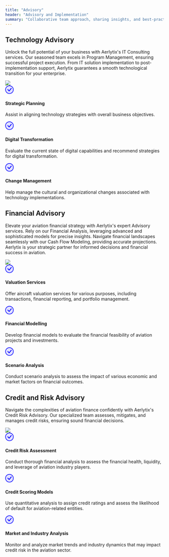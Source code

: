 ```yaml
---
title: "Advisory"
header: "Advisory and Implementation"
summary: "Collaborative team approach, sharing insights, and best-practices for Aerlytix platform and customer success"
---
```


<article class="py-5 px-5">
  <div class="container">
    <div class="row gx-lg-5" data-cues="slideInUp">
      <div class="col-md-5">
        <h2 class="fw-bold mb-5">Technology Advisory</h2>
        <p>Unlock the full potential of your business with Aerlytix's IT Consulting services. Our seasoned team excels in Program Management, ensuring successful project execution. From IT solution implementation to post-implementation support, Aerlytix guarantees a smooth technological transition for your enterprise.</p>
      </div>
      <div class="col-md-7">
        <img class="card image__feature" src="/images/services/advisory/consulting-working.jpg" />
      </div>
    </div>
  </div>

  <div class="container px-4 py-5">
    <div class="row row-cols-1 row-cols-md-12 align-items-md-center g-5 py-5">
      <div class="col">
        <div class="row row-cols-1 row-cols-sm-3 g-5" data-cues="slideInUp">
          <div class="col d-flex flex-column gap-2">
            <div class="fs-4">
              <svg width="28" height="28" viewBox="0 0 17 17" fill="none" xmlns="http://www.w3.org/2000/svg">
            <g clip-path="url(#clip0_2599_1113)">
              <circle cx="8.5" cy="8.5" r="8.5" fill="#E2E2FF" style="mix-blend-mode:darken" />
              <path
                d="M8 15C6.14348 15 4.36301 14.2625 3.05025 12.9497C1.7375 11.637 1 9.85652 1 8C1 6.14348 1.7375 4.36301 3.05025 3.05025C4.36301 1.7375 6.14348 1 8 1C9.85652 1 11.637 1.7375 12.9497 3.05025C14.2625 4.36301 15 6.14348 15 8C15 9.85652 14.2625 11.637 12.9497 12.9497C11.637 14.2625 9.85652 15 8 15ZM8 16C10.1217 16 12.1566 15.1571 13.6569 13.6569C15.1571 12.1566 16 10.1217 16 8C16 5.87827 15.1571 3.84344 13.6569 2.34315C12.1566 0.842855 10.1217 0 8 0C5.87827 0 3.84344 0.842855 2.34315 2.34315C0.842855 3.84344 0 5.87827 0 8C0 10.1217 0.842855 12.1566 2.34315 13.6569C3.84344 15.1571 5.87827 16 8 16Z"
                fill="#0000FF" />
              <path
                d="M10.9703 4.96979C10.9632 4.9767 10.9565 4.98404 10.9503 4.99179L7.47734 9.41679L5.38434 7.32279C5.24216 7.19031 5.05412 7.11819 4.85982 7.12162C4.66551 7.12505 4.48013 7.20376 4.34272 7.34117C4.2053 7.47858 4.12659 7.66397 4.12316 7.85827C4.11974 8.05257 4.19186 8.24062 4.32434 8.38279L6.97034 11.0298C7.04162 11.1009 7.1265 11.157 7.21992 11.1946C7.31334 11.2323 7.41339 11.2507 7.51408 11.2488C7.61478 11.247 7.71407 11.2249 7.80604 11.1838C7.898 11.1427 7.98074 11.0835 8.04934 11.0098L12.0413 6.01979C12.1773 5.87712 12.2516 5.68669 12.2482 5.48966C12.2449 5.29263 12.1641 5.10484 12.0234 4.96689C11.8827 4.82893 11.6933 4.7519 11.4963 4.75244C11.2992 4.75299 11.1103 4.83106 10.9703 4.96979Z"
                fill="#0000FF" />
            </g>
            <defs>
              <clipPath id="clip0_2599_1113">
                <rect width="17" height="17" fill="white" />
              </clipPath>
            </defs>
          </svg>
            </div>
            <h4>Strategic Planning</h4>
            <p>Assist in aligning technology strategies with overall business objectives.</p>
          </div>
          <div class="col d-flex flex-column gap-2">
            <div class="fs-4">
              <svg width="28" height="28" viewBox="0 0 17 17" fill="none" xmlns="http://www.w3.org/2000/svg">
            <g clip-path="url(#clip0_2599_1113)">
              <circle cx="8.5" cy="8.5" r="8.5" fill="#E2E2FF" style="mix-blend-mode:darken" />
              <path
                d="M8 15C6.14348 15 4.36301 14.2625 3.05025 12.9497C1.7375 11.637 1 9.85652 1 8C1 6.14348 1.7375 4.36301 3.05025 3.05025C4.36301 1.7375 6.14348 1 8 1C9.85652 1 11.637 1.7375 12.9497 3.05025C14.2625 4.36301 15 6.14348 15 8C15 9.85652 14.2625 11.637 12.9497 12.9497C11.637 14.2625 9.85652 15 8 15ZM8 16C10.1217 16 12.1566 15.1571 13.6569 13.6569C15.1571 12.1566 16 10.1217 16 8C16 5.87827 15.1571 3.84344 13.6569 2.34315C12.1566 0.842855 10.1217 0 8 0C5.87827 0 3.84344 0.842855 2.34315 2.34315C0.842855 3.84344 0 5.87827 0 8C0 10.1217 0.842855 12.1566 2.34315 13.6569C3.84344 15.1571 5.87827 16 8 16Z"
                fill="#0000FF" />
              <path
                d="M10.9703 4.96979C10.9632 4.9767 10.9565 4.98404 10.9503 4.99179L7.47734 9.41679L5.38434 7.32279C5.24216 7.19031 5.05412 7.11819 4.85982 7.12162C4.66551 7.12505 4.48013 7.20376 4.34272 7.34117C4.2053 7.47858 4.12659 7.66397 4.12316 7.85827C4.11974 8.05257 4.19186 8.24062 4.32434 8.38279L6.97034 11.0298C7.04162 11.1009 7.1265 11.157 7.21992 11.1946C7.31334 11.2323 7.41339 11.2507 7.51408 11.2488C7.61478 11.247 7.71407 11.2249 7.80604 11.1838C7.898 11.1427 7.98074 11.0835 8.04934 11.0098L12.0413 6.01979C12.1773 5.87712 12.2516 5.68669 12.2482 5.48966C12.2449 5.29263 12.1641 5.10484 12.0234 4.96689C11.8827 4.82893 11.6933 4.7519 11.4963 4.75244C11.2992 4.75299 11.1103 4.83106 10.9703 4.96979Z"
                fill="#0000FF" />
            </g>
            <defs>
              <clipPath id="clip0_2599_1113">
                <rect width="17" height="17" fill="white" />
              </clipPath>
            </defs>
          </svg>
            </div>
            <h4>Digital Transformation</h4>
            <p>Evaluate the current state of digital capabilities and recommend strategies for digital transformation.</p>
          </div>
          <div class="col d-flex flex-column gap-2">
            <div class="fs-4">
              <svg width="28" height="28" viewBox="0 0 17 17" fill="none" xmlns="http://www.w3.org/2000/svg">
            <g clip-path="url(#clip0_2599_1113)">
              <circle cx="8.5" cy="8.5" r="8.5" fill="#E2E2FF" style="mix-blend-mode:darken" />
              <path
                d="M8 15C6.14348 15 4.36301 14.2625 3.05025 12.9497C1.7375 11.637 1 9.85652 1 8C1 6.14348 1.7375 4.36301 3.05025 3.05025C4.36301 1.7375 6.14348 1 8 1C9.85652 1 11.637 1.7375 12.9497 3.05025C14.2625 4.36301 15 6.14348 15 8C15 9.85652 14.2625 11.637 12.9497 12.9497C11.637 14.2625 9.85652 15 8 15ZM8 16C10.1217 16 12.1566 15.1571 13.6569 13.6569C15.1571 12.1566 16 10.1217 16 8C16 5.87827 15.1571 3.84344 13.6569 2.34315C12.1566 0.842855 10.1217 0 8 0C5.87827 0 3.84344 0.842855 2.34315 2.34315C0.842855 3.84344 0 5.87827 0 8C0 10.1217 0.842855 12.1566 2.34315 13.6569C3.84344 15.1571 5.87827 16 8 16Z"
                fill="#0000FF" />
              <path
                d="M10.9703 4.96979C10.9632 4.9767 10.9565 4.98404 10.9503 4.99179L7.47734 9.41679L5.38434 7.32279C5.24216 7.19031 5.05412 7.11819 4.85982 7.12162C4.66551 7.12505 4.48013 7.20376 4.34272 7.34117C4.2053 7.47858 4.12659 7.66397 4.12316 7.85827C4.11974 8.05257 4.19186 8.24062 4.32434 8.38279L6.97034 11.0298C7.04162 11.1009 7.1265 11.157 7.21992 11.1946C7.31334 11.2323 7.41339 11.2507 7.51408 11.2488C7.61478 11.247 7.71407 11.2249 7.80604 11.1838C7.898 11.1427 7.98074 11.0835 8.04934 11.0098L12.0413 6.01979C12.1773 5.87712 12.2516 5.68669 12.2482 5.48966C12.2449 5.29263 12.1641 5.10484 12.0234 4.96689C11.8827 4.82893 11.6933 4.7519 11.4963 4.75244C11.2992 4.75299 11.1103 4.83106 10.9703 4.96979Z"
                fill="#0000FF" />
            </g>
            <defs>
              <clipPath id="clip0_2599_1113">
                <rect width="17" height="17" fill="white" />
              </clipPath>
            </defs>
          </svg>
            </div>
            <h4>Change Management</h4>
            <p>Help manage the cultural and organizational changes associated with technology implementations.</p>
          </div>
        </div>
      </div>
    </div>
  </div>
</article>

<article class="section__product section__spacing-3">
  
  <div class="container">
    <div class="row gx-lg-5" data-cues="slideInUp">
      <div class="col-md-5">
        <h2 class="fw-bold mb-5">Financial Advisory</h2>
        <p>Elevate your aviation financial strategy with Aerlytix's expert Advisory services. Rely on our Financial Analysis, leveraging advanced and sophisticated models for precise insights. Navigate financial landscapes seamlessly with our Cash Flow Modeling, providing accurate projections. Aerlytix is your strategic partner for informed decisions and financial success in aviation.</p>
      </div>
      <div class="col-md-7">
        <img class="card image__feature" src="/images/services/advisory/team-planning.jpg" />
      </div>
    </div>
  </div>

  <div class="container px-4 py-5">
    <div class="row row-cols-1 row-cols-md-12 align-items-md-center g-5 py-5">
      <div class="col">
        <div class="row row-cols-1 row-cols-sm-3 g-5" data-cues="slideInUp">
          <div class="col d-flex flex-column gap-2">
            <div class="fs-4">
              <svg width="28" height="28" viewBox="0 0 17 17" fill="none" xmlns="http://www.w3.org/2000/svg">
            <g clip-path="url(#clip0_2599_1113)">
              <circle cx="8.5" cy="8.5" r="8.5" fill="#E2E2FF" style="mix-blend-mode:darken" />
              <path
                d="M8 15C6.14348 15 4.36301 14.2625 3.05025 12.9497C1.7375 11.637 1 9.85652 1 8C1 6.14348 1.7375 4.36301 3.05025 3.05025C4.36301 1.7375 6.14348 1 8 1C9.85652 1 11.637 1.7375 12.9497 3.05025C14.2625 4.36301 15 6.14348 15 8C15 9.85652 14.2625 11.637 12.9497 12.9497C11.637 14.2625 9.85652 15 8 15ZM8 16C10.1217 16 12.1566 15.1571 13.6569 13.6569C15.1571 12.1566 16 10.1217 16 8C16 5.87827 15.1571 3.84344 13.6569 2.34315C12.1566 0.842855 10.1217 0 8 0C5.87827 0 3.84344 0.842855 2.34315 2.34315C0.842855 3.84344 0 5.87827 0 8C0 10.1217 0.842855 12.1566 2.34315 13.6569C3.84344 15.1571 5.87827 16 8 16Z"
                fill="#0000FF" />
              <path
                d="M10.9703 4.96979C10.9632 4.9767 10.9565 4.98404 10.9503 4.99179L7.47734 9.41679L5.38434 7.32279C5.24216 7.19031 5.05412 7.11819 4.85982 7.12162C4.66551 7.12505 4.48013 7.20376 4.34272 7.34117C4.2053 7.47858 4.12659 7.66397 4.12316 7.85827C4.11974 8.05257 4.19186 8.24062 4.32434 8.38279L6.97034 11.0298C7.04162 11.1009 7.1265 11.157 7.21992 11.1946C7.31334 11.2323 7.41339 11.2507 7.51408 11.2488C7.61478 11.247 7.71407 11.2249 7.80604 11.1838C7.898 11.1427 7.98074 11.0835 8.04934 11.0098L12.0413 6.01979C12.1773 5.87712 12.2516 5.68669 12.2482 5.48966C12.2449 5.29263 12.1641 5.10484 12.0234 4.96689C11.8827 4.82893 11.6933 4.7519 11.4963 4.75244C11.2992 4.75299 11.1103 4.83106 10.9703 4.96979Z"
                fill="#0000FF" />
            </g>
            <defs>
              <clipPath id="clip0_2599_1113">
                <rect width="17" height="17" fill="white" />
              </clipPath>
            </defs>
          </svg>
            </div>
            <h4>Valuation Services</h4>
            <p>Offer aircraft valuation services for various purposes, including transactions, financial reporting, and portfolio management.</p>
          </div>
          <div class="col d-flex flex-column gap-2">
            <div class="fs-4">
              <svg width="28" height="28" viewBox="0 0 17 17" fill="none" xmlns="http://www.w3.org/2000/svg">
            <g clip-path="url(#clip0_2599_1113)">
              <circle cx="8.5" cy="8.5" r="8.5" fill="#E2E2FF" style="mix-blend-mode:darken" />
              <path
                d="M8 15C6.14348 15 4.36301 14.2625 3.05025 12.9497C1.7375 11.637 1 9.85652 1 8C1 6.14348 1.7375 4.36301 3.05025 3.05025C4.36301 1.7375 6.14348 1 8 1C9.85652 1 11.637 1.7375 12.9497 3.05025C14.2625 4.36301 15 6.14348 15 8C15 9.85652 14.2625 11.637 12.9497 12.9497C11.637 14.2625 9.85652 15 8 15ZM8 16C10.1217 16 12.1566 15.1571 13.6569 13.6569C15.1571 12.1566 16 10.1217 16 8C16 5.87827 15.1571 3.84344 13.6569 2.34315C12.1566 0.842855 10.1217 0 8 0C5.87827 0 3.84344 0.842855 2.34315 2.34315C0.842855 3.84344 0 5.87827 0 8C0 10.1217 0.842855 12.1566 2.34315 13.6569C3.84344 15.1571 5.87827 16 8 16Z"
                fill="#0000FF" />
              <path
                d="M10.9703 4.96979C10.9632 4.9767 10.9565 4.98404 10.9503 4.99179L7.47734 9.41679L5.38434 7.32279C5.24216 7.19031 5.05412 7.11819 4.85982 7.12162C4.66551 7.12505 4.48013 7.20376 4.34272 7.34117C4.2053 7.47858 4.12659 7.66397 4.12316 7.85827C4.11974 8.05257 4.19186 8.24062 4.32434 8.38279L6.97034 11.0298C7.04162 11.1009 7.1265 11.157 7.21992 11.1946C7.31334 11.2323 7.41339 11.2507 7.51408 11.2488C7.61478 11.247 7.71407 11.2249 7.80604 11.1838C7.898 11.1427 7.98074 11.0835 8.04934 11.0098L12.0413 6.01979C12.1773 5.87712 12.2516 5.68669 12.2482 5.48966C12.2449 5.29263 12.1641 5.10484 12.0234 4.96689C11.8827 4.82893 11.6933 4.7519 11.4963 4.75244C11.2992 4.75299 11.1103 4.83106 10.9703 4.96979Z"
                fill="#0000FF" />
            </g>
            <defs>
              <clipPath id="clip0_2599_1113">
                <rect width="17" height="17" fill="white" />
              </clipPath>
            </defs>
          </svg>
            </div>
            <h4>Financial Modelling</h4>
            <p>Develop financial models to evaluate the financial feasibility of aviation projects and investments.</p>
          </div>
          <div class="col d-flex flex-column gap-2">
            <div class="fs-4">
              <svg width="28" height="28" viewBox="0 0 17 17" fill="none" xmlns="http://www.w3.org/2000/svg">
            <g clip-path="url(#clip0_2599_1113)">
              <circle cx="8.5" cy="8.5" r="8.5" fill="#E2E2FF" style="mix-blend-mode:darken" />
              <path
                d="M8 15C6.14348 15 4.36301 14.2625 3.05025 12.9497C1.7375 11.637 1 9.85652 1 8C1 6.14348 1.7375 4.36301 3.05025 3.05025C4.36301 1.7375 6.14348 1 8 1C9.85652 1 11.637 1.7375 12.9497 3.05025C14.2625 4.36301 15 6.14348 15 8C15 9.85652 14.2625 11.637 12.9497 12.9497C11.637 14.2625 9.85652 15 8 15ZM8 16C10.1217 16 12.1566 15.1571 13.6569 13.6569C15.1571 12.1566 16 10.1217 16 8C16 5.87827 15.1571 3.84344 13.6569 2.34315C12.1566 0.842855 10.1217 0 8 0C5.87827 0 3.84344 0.842855 2.34315 2.34315C0.842855 3.84344 0 5.87827 0 8C0 10.1217 0.842855 12.1566 2.34315 13.6569C3.84344 15.1571 5.87827 16 8 16Z"
                fill="#0000FF" />
              <path
                d="M10.9703 4.96979C10.9632 4.9767 10.9565 4.98404 10.9503 4.99179L7.47734 9.41679L5.38434 7.32279C5.24216 7.19031 5.05412 7.11819 4.85982 7.12162C4.66551 7.12505 4.48013 7.20376 4.34272 7.34117C4.2053 7.47858 4.12659 7.66397 4.12316 7.85827C4.11974 8.05257 4.19186 8.24062 4.32434 8.38279L6.97034 11.0298C7.04162 11.1009 7.1265 11.157 7.21992 11.1946C7.31334 11.2323 7.41339 11.2507 7.51408 11.2488C7.61478 11.247 7.71407 11.2249 7.80604 11.1838C7.898 11.1427 7.98074 11.0835 8.04934 11.0098L12.0413 6.01979C12.1773 5.87712 12.2516 5.68669 12.2482 5.48966C12.2449 5.29263 12.1641 5.10484 12.0234 4.96689C11.8827 4.82893 11.6933 4.7519 11.4963 4.75244C11.2992 4.75299 11.1103 4.83106 10.9703 4.96979Z"
                fill="#0000FF" />
            </g>
            <defs>
              <clipPath id="clip0_2599_1113">
                <rect width="17" height="17" fill="white" />
              </clipPath>
            </defs>
          </svg>
            </div>
            <h4>Scenario Analysis</h4>
            <p>Conduct scenario analysis to assess the impact of various economic and market factors on financial outcomes.</p>
          </div>
        </div>
      </div>
    </div>
  </div>
</article>


<article class="section__product section__spacing-3">
  
  <div class="container">
    <div class="row gx-lg-5" data-cues="slideInUp">
      <div class="col-md-5">
        <h2 class="fw-bold mb-5">Credit and Risk Advisory</h2>
        <p>Navigate the complexities of aviation finance confidently with Aerlytix's Credit Risk Advisory. Our specialized team assesses, mitigates, and manages credit risks, ensuring sound financial decisions.</p>
      </div>
      <div class="col-md-7">
        <img class="card image__feature" src="/images/services/advisory/team-modelling.jpg" />
      </div>
    </div>
  </div>

  <div class="container px-4 py-5">
    <div class="row row-cols-1 row-cols-md-12 align-items-md-center g-5 py-5">
      <div class="col">
        <div class="row row-cols-1 row-cols-sm-3 g-5" data-cues="slideInUp">
          <div class="col d-flex flex-column gap-2">
            <div class="fs-4">
              <svg width="28" height="28" viewBox="0 0 17 17" fill="none" xmlns="http://www.w3.org/2000/svg">
            <g clip-path="url(#clip0_2599_1113)">
              <circle cx="8.5" cy="8.5" r="8.5" fill="#E2E2FF" style="mix-blend-mode:darken" />
              <path
                d="M8 15C6.14348 15 4.36301 14.2625 3.05025 12.9497C1.7375 11.637 1 9.85652 1 8C1 6.14348 1.7375 4.36301 3.05025 3.05025C4.36301 1.7375 6.14348 1 8 1C9.85652 1 11.637 1.7375 12.9497 3.05025C14.2625 4.36301 15 6.14348 15 8C15 9.85652 14.2625 11.637 12.9497 12.9497C11.637 14.2625 9.85652 15 8 15ZM8 16C10.1217 16 12.1566 15.1571 13.6569 13.6569C15.1571 12.1566 16 10.1217 16 8C16 5.87827 15.1571 3.84344 13.6569 2.34315C12.1566 0.842855 10.1217 0 8 0C5.87827 0 3.84344 0.842855 2.34315 2.34315C0.842855 3.84344 0 5.87827 0 8C0 10.1217 0.842855 12.1566 2.34315 13.6569C3.84344 15.1571 5.87827 16 8 16Z"
                fill="#0000FF" />
              <path
                d="M10.9703 4.96979C10.9632 4.9767 10.9565 4.98404 10.9503 4.99179L7.47734 9.41679L5.38434 7.32279C5.24216 7.19031 5.05412 7.11819 4.85982 7.12162C4.66551 7.12505 4.48013 7.20376 4.34272 7.34117C4.2053 7.47858 4.12659 7.66397 4.12316 7.85827C4.11974 8.05257 4.19186 8.24062 4.32434 8.38279L6.97034 11.0298C7.04162 11.1009 7.1265 11.157 7.21992 11.1946C7.31334 11.2323 7.41339 11.2507 7.51408 11.2488C7.61478 11.247 7.71407 11.2249 7.80604 11.1838C7.898 11.1427 7.98074 11.0835 8.04934 11.0098L12.0413 6.01979C12.1773 5.87712 12.2516 5.68669 12.2482 5.48966C12.2449 5.29263 12.1641 5.10484 12.0234 4.96689C11.8827 4.82893 11.6933 4.7519 11.4963 4.75244C11.2992 4.75299 11.1103 4.83106 10.9703 4.96979Z"
                fill="#0000FF" />
            </g>
            <defs>
              <clipPath id="clip0_2599_1113">
                <rect width="17" height="17" fill="white" />
              </clipPath>
            </defs>
          </svg>
            </div>
            <h4>Credit Risk Assessment</h4>
            <p>Conduct thorough financial analysis to assess the financial health, liquidity, and leverage of aviation industry players.</p>
          </div>
          <div class="col d-flex flex-column gap-2">
            <div class="fs-4">
              <svg width="28" height="28" viewBox="0 0 17 17" fill="none" xmlns="http://www.w3.org/2000/svg">
            <g clip-path="url(#clip0_2599_1113)">
              <circle cx="8.5" cy="8.5" r="8.5" fill="#E2E2FF" style="mix-blend-mode:darken" />
              <path
                d="M8 15C6.14348 15 4.36301 14.2625 3.05025 12.9497C1.7375 11.637 1 9.85652 1 8C1 6.14348 1.7375 4.36301 3.05025 3.05025C4.36301 1.7375 6.14348 1 8 1C9.85652 1 11.637 1.7375 12.9497 3.05025C14.2625 4.36301 15 6.14348 15 8C15 9.85652 14.2625 11.637 12.9497 12.9497C11.637 14.2625 9.85652 15 8 15ZM8 16C10.1217 16 12.1566 15.1571 13.6569 13.6569C15.1571 12.1566 16 10.1217 16 8C16 5.87827 15.1571 3.84344 13.6569 2.34315C12.1566 0.842855 10.1217 0 8 0C5.87827 0 3.84344 0.842855 2.34315 2.34315C0.842855 3.84344 0 5.87827 0 8C0 10.1217 0.842855 12.1566 2.34315 13.6569C3.84344 15.1571 5.87827 16 8 16Z"
                fill="#0000FF" />
              <path
                d="M10.9703 4.96979C10.9632 4.9767 10.9565 4.98404 10.9503 4.99179L7.47734 9.41679L5.38434 7.32279C5.24216 7.19031 5.05412 7.11819 4.85982 7.12162C4.66551 7.12505 4.48013 7.20376 4.34272 7.34117C4.2053 7.47858 4.12659 7.66397 4.12316 7.85827C4.11974 8.05257 4.19186 8.24062 4.32434 8.38279L6.97034 11.0298C7.04162 11.1009 7.1265 11.157 7.21992 11.1946C7.31334 11.2323 7.41339 11.2507 7.51408 11.2488C7.61478 11.247 7.71407 11.2249 7.80604 11.1838C7.898 11.1427 7.98074 11.0835 8.04934 11.0098L12.0413 6.01979C12.1773 5.87712 12.2516 5.68669 12.2482 5.48966C12.2449 5.29263 12.1641 5.10484 12.0234 4.96689C11.8827 4.82893 11.6933 4.7519 11.4963 4.75244C11.2992 4.75299 11.1103 4.83106 10.9703 4.96979Z"
                fill="#0000FF" />
            </g>
            <defs>
              <clipPath id="clip0_2599_1113">
                <rect width="17" height="17" fill="white" />
              </clipPath>
            </defs>
          </svg>
            </div>
            <h4>Credit Scoring Models</h4>
            <p>Use quantitative analysis to assign credit ratings and assess the likelihood of default for aviation-related entities.</p>
          </div>
          <div class="col d-flex flex-column gap-2">
            <div class="fs-4">
              <svg width="28" height="28" viewBox="0 0 17 17" fill="none" xmlns="http://www.w3.org/2000/svg">
            <g clip-path="url(#clip0_2599_1113)">
              <circle cx="8.5" cy="8.5" r="8.5" fill="#E2E2FF" style="mix-blend-mode:darken" />
              <path
                d="M8 15C6.14348 15 4.36301 14.2625 3.05025 12.9497C1.7375 11.637 1 9.85652 1 8C1 6.14348 1.7375 4.36301 3.05025 3.05025C4.36301 1.7375 6.14348 1 8 1C9.85652 1 11.637 1.7375 12.9497 3.05025C14.2625 4.36301 15 6.14348 15 8C15 9.85652 14.2625 11.637 12.9497 12.9497C11.637 14.2625 9.85652 15 8 15ZM8 16C10.1217 16 12.1566 15.1571 13.6569 13.6569C15.1571 12.1566 16 10.1217 16 8C16 5.87827 15.1571 3.84344 13.6569 2.34315C12.1566 0.842855 10.1217 0 8 0C5.87827 0 3.84344 0.842855 2.34315 2.34315C0.842855 3.84344 0 5.87827 0 8C0 10.1217 0.842855 12.1566 2.34315 13.6569C3.84344 15.1571 5.87827 16 8 16Z"
                fill="#0000FF" />
              <path
                d="M10.9703 4.96979C10.9632 4.9767 10.9565 4.98404 10.9503 4.99179L7.47734 9.41679L5.38434 7.32279C5.24216 7.19031 5.05412 7.11819 4.85982 7.12162C4.66551 7.12505 4.48013 7.20376 4.34272 7.34117C4.2053 7.47858 4.12659 7.66397 4.12316 7.85827C4.11974 8.05257 4.19186 8.24062 4.32434 8.38279L6.97034 11.0298C7.04162 11.1009 7.1265 11.157 7.21992 11.1946C7.31334 11.2323 7.41339 11.2507 7.51408 11.2488C7.61478 11.247 7.71407 11.2249 7.80604 11.1838C7.898 11.1427 7.98074 11.0835 8.04934 11.0098L12.0413 6.01979C12.1773 5.87712 12.2516 5.68669 12.2482 5.48966C12.2449 5.29263 12.1641 5.10484 12.0234 4.96689C11.8827 4.82893 11.6933 4.7519 11.4963 4.75244C11.2992 4.75299 11.1103 4.83106 10.9703 4.96979Z"
                fill="#0000FF" />
            </g>
            <defs>
              <clipPath id="clip0_2599_1113">
                <rect width="17" height="17" fill="white" />
              </clipPath>
            </defs>
          </svg>
            </div>
            <h4>Market and Industry Analysis</h4>
            <p>Monitor and analyze market trends and industry dynamics that may impact credit risk in the aviation sector.</p>
          </div>
        </div>
      </div>
    </div>
  </div>
</article>


